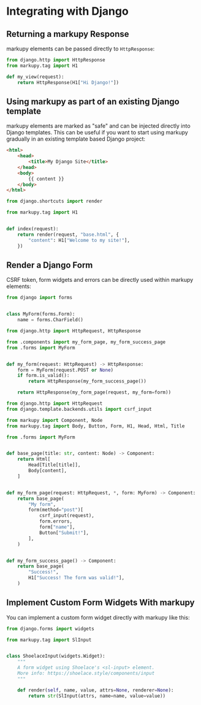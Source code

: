 # Integrating with Django

## Returning a markupy Response

markupy elements can be passed directly to `HttpResponse`:

```py title="views.py"
from django.http import HttpResponse
from markupy.tag import H1

def my_view(request):
    return HttpResponse(H1["Hi Django!"])
```

## Using markupy as part of an existing Django template

markupy elements are marked as "safe" and can be injected directly into Django
templates. This can be useful if you want to start using markupy gradually in an
existing template based Django project:

```html title="base.html"
<html>
    <head>
        <title>My Django Site</title>
    </head>
    <body>
        {{ content }}
    </body>
</html>
```

```py title="views.py"
from django.shortcuts import render

from markupy.tag import H1


def index(request):
    return render(request, "base.html", {
        "content": H1["Welcome to my site!"],
    })
```

## Render a Django Form

CSRF token, form widgets and errors can be directly used within markupy elements:

```py title="forms.py"
from django import forms


class MyForm(forms.Form):
    name = forms.CharField()
```

```py title="views.py"
from django.http import HttpRequest, HttpResponse

from .components import my_form_page, my_form_success_page
from .forms import MyForm


def my_form(request: HttpRequest) -> HttpResponse:
    form = MyForm(request.POST or None)
    if form.is_valid():
        return HttpResponse(my_form_success_page())

    return HttpResponse(my_form_page(request, my_form=form))

```

```py title="components.py"
from django.http import HttpRequest
from django.template.backends.utils import csrf_input

from markupy import Component, Node
from markupy.tag import Body, Button, Form, H1, Head, Html, Title

from .forms import MyForm


def base_page(title: str, content: Node) -> Component:
    return Html[
        Head[Title[title]],
        Body[content],
    ]


def my_form_page(request: HttpRequest, *, form: MyForm) -> Component:
    return base_page(
        "My form",
        form(method="post")[
            csrf_input(request),
            form.errors,
            form["name"],
            Button["Submit!"],
        ],
    )


def my_form_success_page() -> Component:
    return base_page(
        "Success!",
        H1["Success! The form was valid!"],
    )
```

## Implement Custom Form Widgets With markupy

You can implement a custom form widget directly with markupy like this:

```py title="widgets.py"
from django.forms import widgets

from markupy.tag import SlInput


class ShoelaceInput(widgets.Widget):
    """
    A form widget using Shoelace's <sl-input> element.
    More info: https://shoelace.style/components/input
    """

    def render(self, name, value, attrs=None, renderer=None):
        return str(SlInput(attrs, name=name, value=value))
```

